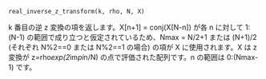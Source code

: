 ```
real_inverse_z_transform(k, rho, N, X)
```

k 番目の逆 z 変換の項を返します。X[n+1] = conj(X[N-n]) が各 n に対して 1:(N-1) の範囲で成り立つと仮定されているため、Nmax = N/2+1 または (N+1)/2 (それぞれ N%2==0 または N%2==1 の場合) の項が X に使用されます。X は z 変換が z=rho*exp(2*im*pi*n/N) の点で評価された配列です。n の範囲は 0:(Nmax-1) です。
